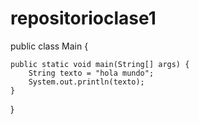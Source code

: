 # repositorioclase1
public class Main {

    public static void main(String[] args) {
        String texto = "hola mundo";
        System.out.println(texto);
    }
}
